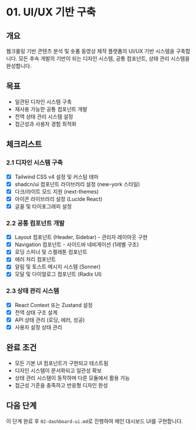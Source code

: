 # 01. UI/UX 기반 구축

## 개요
웹크롤링 기반 콘텐츠 분석 및 숏폼 동영상 제작 플랫폼의 UI/UX 기반 시스템을 구축합니다. 모든 후속 개발의 기반이 되는 디자인 시스템, 공통 컴포넌트, 상태 관리 시스템을 완성합니다.

## 목표
- 일관된 디자인 시스템 구축
- 재사용 가능한 공통 컴포넌트 개발
- 전역 상태 관리 시스템 설정
- 접근성과 사용자 경험 최적화

## 체크리스트

### 2.1 디자인 시스템 구축
- [x] Tailwind CSS v4 설정 및 커스텀 테마
- [x] shadcn/ui 컴포넌트 라이브러리 설정 (new-york 스타일)
- [x] 다크/라이트 모드 지원 (next-themes)
- [x] 아이콘 라이브러리 설정 (Lucide React)
- [x] 글꼴 및 타이포그래피 설정

### 2.2 공통 컴포넌트 개발
- [x] Layout 컴포넌트 (Header, Sidebar) - 관리자 레이아웃 구현
- [x] Navigation 컴포넌트 - 사이드바 네비게이션 (1레벨 구조)
- [x] 로딩 스피너 및 스켈레톤 컴포넌트
- [x] 에러 처리 컴포넌트
- [x] 알림 및 토스트 메시지 시스템 (Sonner)
- [x] 모달 및 다이얼로그 컴포넌트 (Radix UI)

### 2.3 상태 관리 시스템
- [x] React Context 또는 Zustand 설정
- [x] 전역 상태 구조 설계
- [x] API 상태 관리 (로딩, 에러, 성공)
- [x] 사용자 설정 상태 관리

## 완료 조건
- 모든 기본 UI 컴포넌트가 구현되고 테스트됨
- 디자인 시스템이 문서화되고 일관성 확보
- 상태 관리 시스템이 동작하며 다른 모듈에서 활용 가능
- 접근성 기준을 충족하고 반응형 디자인 완성

## 다음 단계
이 단계 완료 후 `02-dashboard-ui.md`로 진행하여 메인 대시보드 UI를 구현합니다.